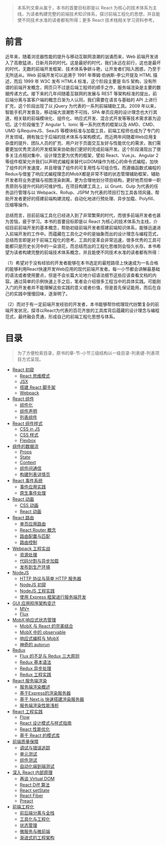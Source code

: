 > 本系列文章从属于[]()，本书的首要目标即是以 React 为核心的技术体系为主线，为读者构建完整的前端技术知识体系，探讨前端工程化的思想，并且能使不同技术水准的读者都有所得；更多 React 技术栈相关学习资料参考。


# 前言

近年来，随着浏览器性能的提升与移动互联网浪潮的汹涌而来，Web 前端开发进入了高歌猛进，日新月异的时代。这是最好的时代，我们永远在前行，这也是最坏的时代，无数的前端开发框架、技术体系争妍斗艳，让开发者们陷入困惑，乃至于无所适从。Web 前端开发可以追溯于 1991 年蒂姆·伯纳斯-李公开提及 HTML 描述，而后 1999 年 W3C 发布 HTML4 标准，这个阶段主要是 B/S 架构，没有所谓的前端开发概念，网页只不过是后端工程师的顺手之作，服务端渲染是主要的数据传递方式。接下来的几年间随着互联网的发展与 REST 等架构标准的提出，前后端分离与富客户端的概念日渐为人认同，我们需要在语言与基础的 API 上进行扩充，这个阶段出现了以 jQuery 为代表的一系列前端辅助工具。2009 年以来，智能手机开发普及，移动端大浪潮势不可挡，SPA 单页应用的设计理念也大行其道，相关联的前端模块化、组件化、响应式开发、混合式开发等等技术需求甚为迫切。这个阶段催生了 Angular 1、Ionic 等一系列优秀的框架以及 AMD、CMD、UMD 与RequireJS、SeaJS 等模块标准与加载工具，前端工程师也成为了专门的开发领域，拥有独立于后端的技术体系与架构模式。而近两年间随着Web应用复杂度的提升、团队人员的扩充、用户对于页面交互友好与性能优化的需求，我们需要更加优秀灵活的开发框架来协助我们更好的完成前端开发。这个阶段涌现出了很多关注点相对集中、设计理念更为优秀的框架，譬如 React、Vue.js、Angular 2 等组件框架允许我们以声明式编程来替代以DOM操作为核心的命令式编程，加快了组件的开发速度，并且增强了组件的可复用性与可组合性。而遵循函数式编程的Redux与借鉴了响应式编程理念的MobX都是非常不错的状态管理辅助框架，辅助开发者将业务逻辑与视图渲染剥离，更为合理地划分项目结构，更好地贯彻单一职责原则与提升代码的可维护性。在项目构建工具上，以 Grunt、Gulp 为代表的任务运行管理与以 Webpack、Rollup、JSPM 为代表的项目打包工具各领风骚，帮助开发者更好的搭建前端构建流程，自动化地进行预处理、异步加载、Polyfill、压缩等操作。

总结而言，目前前端工具化已经进入到了非常繁荣的时代，而很多前端开发者也甚为苦恼，疲于学习。本书的首要目标即是以 React 为核心的技术体系为主线，介绍目前前端开发的基本概念，帮助初级前端开发者搭建前端知识体系，能够迅速进入前端开发的工作中。而蕴藏在工具化之中的是抽象而出的设计理念与编程范式，总结而言即是对于前端工程化的思考。工具的变革会非常迅速，很多优秀的工具可能都只是历史长河中的一朵浪花，而总结而出的工程化思维则会恒久长存。本书希望为读者构建完整的前端技术体系概念，并且能使不同技术水准的读者都有所得：

（1）希望对于没有经验的开发者能够在本书选定的最短路径上快速成为一名合格的能够利用React快速开发Web应用的现代前端开发者。每一小节都会讲解最基础的语法或者使用要点，但是不会长篇大论地介绍语法细节这些应该查看文档的内容。通过简单的示例快速上手之后，笔者会介绍很多工程当中的具体实践。可能刚入门的开发者并不能理解这些实践的意义或者价值，但是首先保证能用，而后在自己的实践中慢慢回味，逐渐明了。

（2）而对于有一定前端开发经验的开发者，本书能够帮你梳理现代纷繁复杂的前端开发状况，探寻以React为代表的百花齐放的工具库背后蕴藏的设计理念与编程范式，最终融会贯通，形成自己的前端工程化思想与体系。


# 目录
> 为了方便检索目录，原书的章-节-小节三级结构以一级目录-列表键-列表项目方式呈现。

- [React 初窥](https://github.com/wxyyxc1992/Web-Development-And-Engineering-Practices/blob/master/Refer/React-And-FrontEnd-Engineering/React%20%E5%88%9D%E7%AA%A5/index.md)
  - [React 思维模式](https://github.com/wxyyxc1992/Web-Development-And-Engineering-Practices/blob/master/Refer/React-And-FrontEnd-Engineering/React%20%E5%88%9D%E7%AA%A5/React%20%E6%80%9D%E7%BB%B4%E6%A8%A1%E5%BC%8F.md)
  - [JSX](https://github.com/wxyyxc1992/Web-Development-And-Engineering-Practices/blob/master/Refer/React-And-FrontEnd-Engineering/React%20%E5%88%9D%E7%AA%A5/JSX.md)
  - [搭建 React 脚手架](https://github.com/wxyyxc1992/Web-Development-And-Engineering-Practices/blob/master/Refer/React-And-FrontEnd-Engineering/React%20%E5%88%9D%E7%AA%A5/%E6%90%AD%E5%BB%BA%20React%20%E8%84%9A%E6%89%8B%E6%9E%B6.md)
  - [Webpack](https://github.com/wxyyxc1992/Web-Development-And-Engineering-Practices/blob/master/Refer/React-And-FrontEnd-Engineering/React%20%E5%88%9D%E7%AA%A5/Webpack.md)
- [React 组件](https://github.com/wxyyxc1992/Web-Development-And-Engineering-Practices/blob/master/Refer/React-And-FrontEnd-Engineering/React%20%E7%BB%84%E4%BB%B6/index.md)
  - [组件化](https://github.com/wxyyxc1992/Web-Development-And-Engineering-Practices/blob/master/Refer/React-And-FrontEnd-Engineering/React%20%E7%BB%84%E4%BB%B6/%E7%BB%84%E4%BB%B6%E5%8C%96.md)
  - [组件声明](https://github.com/wxyyxc1992/Web-Development-And-Engineering-Practices/blob/master/Refer/React-And-FrontEnd-Engineering/React%20%E7%BB%84%E4%BB%B6/%E7%BB%84%E4%BB%B6%E5%A3%B0%E6%98%8E.md)
  - [列表组件](https://github.com/wxyyxc1992/Web-Development-And-Engineering-Practices/blob/master/Refer/React-And-FrontEnd-Engineering/React%20%E7%BB%84%E4%BB%B6/%E5%88%97%E8%A1%A8%E7%BB%84%E4%BB%B6.md)
- [React 组件样式](https://github.com/wxyyxc1992/Web-Development-And-Engineering-Practices/blob/master/Refer/React-And-FrontEnd-Engineering/React%20%E7%BB%84%E4%BB%B6%E6%A0%B7%E5%BC%8F/index.md)
  - [CSS in JS](https://github.com/wxyyxc1992/Web-Development-And-Engineering-Practices/blob/master/Refer/React-And-FrontEnd-Engineering/React%20%E7%BB%84%E4%BB%B6%E6%A0%B7%E5%BC%8F/CSS-in-JS.md)
  - [CSS 样式](https://github.com/wxyyxc1992/Web-Development-And-Engineering-Practices/blob/master/Refer/React-And-FrontEnd-Engineering/React%20%E7%BB%84%E4%BB%B6%E6%A0%B7%E5%BC%8F/CSS%20%E6%A0%B7%E5%BC%8F.md)
  - [Flexbox](https://github.com/wxyyxc1992/Web-Development-And-Engineering-Practices/blob/master/Refer/React-And-FrontEnd-Engineering/React%20%E7%BB%84%E4%BB%B6%E6%A0%B7%E5%BC%8F/Flexbox.md)
- [组件的数据流]()
  - [Props](https://github.com/wxyyxc1992/Web-Development-And-Engineering-Practices/blob/master/Refer/React-And-FrontEnd-Engineering/%E7%BB%84%E4%BB%B6%E7%9A%84%E6%95%B0%E6%8D%AE%E6%B5%81/Props.md)
  - [State](https://github.com/wxyyxc1992/Web-Development-And-Engineering-Practices/blob/master/Refer/React-And-FrontEnd-Engineering/%E7%BB%84%E4%BB%B6%E7%9A%84%E6%95%B0%E6%8D%AE%E6%B5%81/State.md)
  - [Context](https://github.com/wxyyxc1992/Web-Development-And-Engineering-Practices/blob/master/Refer/React-And-FrontEnd-Engineering/%E7%BB%84%E4%BB%B6%E7%9A%84%E6%95%B0%E6%8D%AE%E6%B5%81/Context.md)
  - [组件间通信](https://github.com/wxyyxc1992/Web-Development-And-Engineering-Practices/blob/master/Refer/React-And-FrontEnd-Engineering/%E7%BB%84%E4%BB%B6%E7%9A%84%E6%95%B0%E6%8D%AE%E6%B5%81/%E7%BB%84%E4%BB%B6%E9%97%B4%E9%80%9A%E4%BF%A1.md)
  - [构建列表详情页](https://github.com/wxyyxc1992/Web-Development-And-Engineering-Practices/blob/master/Refer/React-And-FrontEnd-Engineering/%E7%BB%84%E4%BB%B6%E7%9A%84%E6%95%B0%E6%8D%AE%E6%B5%81/%E6%9E%84%E5%BB%BA%E5%88%97%E8%A1%A8%E8%AF%A6%E6%83%85%E9%A1%B5.md)
- [React 事件系统]()
  - [事件应用实践](https://github.com/wxyyxc1992/Web-Development-And-Engineering-Practices/blob/master/Refer/React-And-FrontEnd-Engineering/React%20%E4%BA%8B%E4%BB%B6%E7%B3%BB%E7%BB%9F/%E4%BA%8B%E4%BB%B6%E5%BA%94%E7%94%A8%E5%AE%9E%E8%B7%B5.md)
  - [原生事件处理](https://github.com/wxyyxc1992/Web-Development-And-Engineering-Practices/blob/master/Refer/React-And-FrontEnd-Engineering/React%20%E4%BA%8B%E4%BB%B6%E7%B3%BB%E7%BB%9F/%E5%8E%9F%E7%94%9F%E4%BA%8B%E4%BB%B6%E5%A4%84%E7%90%86.md)
- [React 动画]()
  - [CSS 动画](https://github.com/wxyyxc1992/Web-Development-And-Engineering-Practices/blob/master/Refer/React-And-FrontEnd-Engineering/React%20%E5%8A%A8%E7%94%BB/CSS%20%E5%8A%A8%E7%94%BB.md)
  - [React 动画](https://github.com/wxyyxc1992/Web-Development-And-Engineering-Practices/blob/master/Refer/React-And-FrontEnd-Engineering/React%20%E5%8A%A8%E7%94%BB/React%20%E5%8A%A8%E7%94%BB.md)
- [React 路由]()
  - [单页应用路由](https://github.com/wxyyxc1992/Web-Development-And-Engineering-Practices/blob/master/Refer/React-And-FrontEnd-Engineering/React%20%E8%B7%AF%E7%94%B1/%E5%8D%95%E9%A1%B5%E5%BA%94%E7%94%A8%E8%B7%AF%E7%94%B1.md)
  - [React Router 概念](https://github.com/wxyyxc1992/Web-Development-And-Engineering-Practices/blob/master/Refer/React-And-FrontEnd-Engineering/React%20%E8%B7%AF%E7%94%B1/React%20Router%20%E6%A6%82%E5%BF%B5.md)
  - [路由配置与匹配](https://github.com/wxyyxc1992/Web-Development-And-Engineering-Practices/blob/master/Refer/React-And-FrontEnd-Engineering/React%20%E8%B7%AF%E7%94%B1/%E8%B7%AF%E7%94%B1%E9%85%8D%E7%BD%AE%E4%B8%8E%E5%8C%B9%E9%85%8D.md)
  - [路由控制](https://github.com/wxyyxc1992/Web-Development-And-Engineering-Practices/blob/master/Refer/React-And-FrontEnd-Engineering/React%20%E8%B7%AF%E7%94%B1/%E8%B7%AF%E7%94%B1%E6%8E%A7%E5%88%B6.md)
- [Webpack 工程实战]()
  - [资源处理]()
  - [代码分割与异步加载](https://github.com/wxyyxc1992/Web-Development-And-Engineering-Practices/blob/master/Refer/React-And-FrontEnd-Engineering/Webpack%20%E5%B7%A5%E7%A8%8B%E5%AE%9E%E6%88%98/%E4%BB%A3%E7%A0%81%E5%88%86%E5%89%B2%E4%B8%8E%E5%BC%82%E6%AD%A5%E5%8A%A0%E8%BD%BD.md)
  - [发布到生产环境]()
- [NodeJS]()
  - [HTTP 协议与简单 HTTP 服务器](https://github.com/wxyyxc1992/Web-Development-And-Engineering-Practices/blob/master/Refer/React-And-FrontEnd-Engineering/NodeJS/HTTP%20%E5%8D%8F%E8%AE%AE%E4%B8%8E%E7%AE%80%E5%8D%95%20HTTP%20%E6%9C%8D%E5%8A%A1%E5%99%A8.md)
  - [NodeJS 初窥](https://github.com/wxyyxc1992/Web-Development-And-Engineering-Practices/blob/master/Refer/React-And-FrontEnd-Engineering/NodeJS/NodeJS%20%E5%88%9D%E7%AA%A5.md)
  - [NodeJS 工程实践](https://github.com/wxyyxc1992/Web-Development-And-Engineering-Practices/blob/master/Refer/React-And-FrontEnd-Engineering/NodeJS/NodeJS%20%E5%B7%A5%E7%A8%8B%E5%AE%9E%E8%B7%B5.md)
  - [使用 Express 框架进行服务端开发](https://github.com/wxyyxc1992/Web-Development-And-Engineering-Practices/blob/master/Refer/React-And-FrontEnd-Engineering/NodeJS/%E4%BD%BF%E7%94%A8%20Express%20%E6%A1%86%E6%9E%B6%E8%BF%9B%E8%A1%8C%E6%9C%8D%E5%8A%A1%E7%AB%AF%E5%BC%80%E5%8F%91.md)
- [GUI 应用程序架构变迁]()
  - [MV*](https://github.com/wxyyxc1992/Web-Development-And-Engineering-Practices/blob/master/Refer/React-And-FrontEnd-Engineering/GUI%20%E5%BA%94%E7%94%A8%E7%A8%8B%E5%BA%8F%E6%9E%B6%E6%9E%84%E5%8F%98%E8%BF%81/MV*.md)
  - [Flux](https://github.com/wxyyxc1992/Web-Development-And-Engineering-Practices/blob/master/Refer/React-And-FrontEnd-Engineering/GUI%20%E5%BA%94%E7%94%A8%E7%A8%8B%E5%BA%8F%E6%9E%B6%E6%9E%84%E5%8F%98%E8%BF%81/Flux.md)
- [MobX:响应式状态管理]()
  - [MobX 与 React 的完美结合](https://github.com/wxyyxc1992/Web-Development-And-Engineering-Practices/blob/master/Refer/React-And-FrontEnd-Engineering/MobX%20%E5%93%8D%E5%BA%94%E5%BC%8F%E7%8A%B6%E6%80%81%E7%AE%A1%E7%90%86/MobX%20%E4%B8%8E%20React%20%E7%9A%84%E5%AE%8C%E7%BE%8E%E7%BB%93%E5%90%88.md)
  - [MobX 中的 observable](https://github.com/wxyyxc1992/Web-Development-And-Engineering-Practices/blob/master/Refer/React-And-FrontEnd-Engineering/MobX%20%E5%93%8D%E5%BA%94%E5%BC%8F%E7%8A%B6%E6%80%81%E7%AE%A1%E7%90%86/MobX%20%E4%B8%AD%E7%9A%84%20observable.md)
  - [响应式编程与 MobX](https://github.com/wxyyxc1992/Web-Development-And-Engineering-Practices/blob/master/Refer/React-And-FrontEnd-Engineering/MobX%20%E5%93%8D%E5%BA%94%E5%BC%8F%E7%8A%B6%E6%80%81%E7%AE%A1%E7%90%86/%E5%93%8D%E5%BA%94%E5%BC%8F%E7%BC%96%E7%A8%8B%E4%B8%8E%20MobX.md)
  - [神奇的 autorun](https://github.com/wxyyxc1992/Web-Development-And-Engineering-Practices/blob/master/Refer/React-And-FrontEnd-Engineering/MobX%20%E5%93%8D%E5%BA%94%E5%BC%8F%E7%8A%B6%E6%80%81%E7%AE%A1%E7%90%86/%E7%A5%9E%E5%A5%87%E7%9A%84%20autorun.md)
- [Redux]()
  - [Flux 的不足与 Redux 三大原则]()
  - [Redux 基本语法]()
  - [Redux 异步处理](https://github.com/wxyyxc1992/Web-Development-And-Engineering-Practices/blob/master/Refer/React-And-FrontEnd-Engineering/Redux/Redux%20%E5%BC%82%E6%AD%A5%E5%A4%84%E7%90%86.md)
  - [Redux 工程实践]()
- [React 服务端渲染]()
  - [服务端渲染概述](https://github.com/wxyyxc1992/Web-Development-And-Engineering-Practices/blob/master/Refer/React-And-FrontEnd-Engineering/React%20%E6%9C%8D%E5%8A%A1%E7%AB%AF%E6%B8%B2%E6%9F%93/%E6%9C%8D%E5%8A%A1%E7%AB%AF%E6%B8%B2%E6%9F%93%E6%A6%82%E8%BF%B0.md)
  - [基于Express的渲染服务器](https://github.com/wxyyxc1992/Web-Development-And-Engineering-Practices/blob/master/Refer/React-And-FrontEnd-Engineering/React%20%E6%9C%8D%E5%8A%A1%E7%AB%AF%E6%B8%B2%E6%9F%93/%E5%9F%BA%E4%BA%8E%20Express%20%E7%9A%84%E6%B8%B2%E6%9F%93%E6%9C%8D%E5%8A%A1%E5%99%A8.md)
  - [基于 Next.js 快速搭建渲染服务器](https://github.com/wxyyxc1992/Web-Development-And-Engineering-Practices/blob/master/Refer/React-And-FrontEnd-Engineering/React%20%E6%9C%8D%E5%8A%A1%E7%AB%AF%E6%B8%B2%E6%9F%93/%E5%9F%BA%E4%BA%8E%20Next.js%20%E5%BF%AB%E9%80%9F%E6%90%AD%E5%BB%BA%E6%B8%B2%E6%9F%93%E6%9C%8D%E5%8A%A1%E5%99%A8.md)
  - [服务端渲染性能浅析](https://github.com/wxyyxc1992/Web-Development-And-Engineering-Practices/blob/master/Refer/React-And-FrontEnd-Engineering/React%20%E6%9C%8D%E5%8A%A1%E7%AB%AF%E6%B8%B2%E6%9F%93/%E6%9C%8D%E5%8A%A1%E7%AB%AF%E6%B8%B2%E6%9F%93%E6%80%A7%E8%83%BD%E6%B5%85%E6%9E%90.md)
- [React 工程实践]()
  - [Flow]()
  - [React 设计模式与样式指南](https://github.com/wxyyxc1992/Web-Development-And-Engineering-Practices/blob/master/Refer/React-And-FrontEnd-Engineering/React%20%E5%B7%A5%E7%A8%8B%E5%AE%9E%E8%B7%B5/React%20%E8%AE%BE%E8%AE%A1%E6%A8%A1%E5%BC%8F%E4%B8%8E%E6%A0%B7%E5%BC%8F%E6%8C%87%E5%8D%97.md)
  - [React 性能优化]()
  - [基于 React 的模式库]()
- [前端质量保障](https://github.com/wxyyxc1992/Web-Development-And-Engineering-Practices/blob/master/Refer/React-And-FrontEnd-Engineering/%E5%89%8D%E7%AB%AF%E8%B4%A8%E9%87%8F%E4%BF%9D%E9%9A%9C/index.md)
  - [调试与错误追踪]()
  - [单元测试](https://github.com/wxyyxc1992/Web-Development-And-Engineering-Practices/blob/master/Refer/React-And-FrontEnd-Engineering/%E5%89%8D%E7%AB%AF%E8%B4%A8%E9%87%8F%E4%BF%9D%E9%9A%9C/%E5%8D%95%E5%85%83%E6%B5%8B%E8%AF%95.md)
  - [组件测试]()
  - [自动化端到端测试]()
- [深入 React 内部原理]()
  - [再谈 Virtual DOM]()
  - [React Diff 算法]()
  - [React setState]()
  - [React Fiber]()
  - [Preact]()
- [前端工程化](https://github.com/wxyyxc1992/Web-Development-And-Engineering-Practices/blob/master/Refer/React-And-FrontEnd-Engineering/%E5%89%8D%E7%AB%AF%E5%B7%A5%E7%A8%8B%E5%8C%96/index.md)
  - [前后端分离与全栈]()
  - [工具化与工程化]()
  - [状态管理]()
  - [微服务与微前端]()
  - [渐进式的工程架构]()
